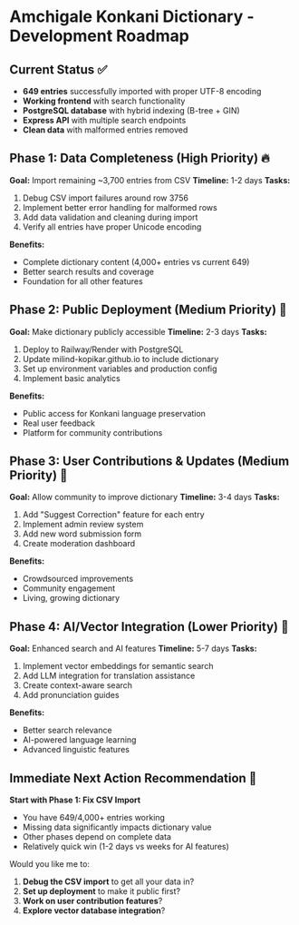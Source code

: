 # Amchigale Konkani Dictionary - Development Roadmap

## Current Status ✅
- **649 entries** successfully imported with proper UTF-8 encoding
- **Working frontend** with search functionality
- **PostgreSQL database** with hybrid indexing (B-tree + GIN)
- **Express API** with multiple search endpoints
- **Clean data** with malformed entries removed

## Phase 1: Data Completeness (High Priority) 🔥
**Goal:** Import remaining ~3,700 entries from CSV
**Timeline:** 1-2 days
**Tasks:**
1. Debug CSV import failures around row 3756
2. Implement better error handling for malformed rows
3. Add data validation and cleaning during import
4. Verify all entries have proper Unicode encoding

**Benefits:**
- Complete dictionary content (4,000+ entries vs current 649)
- Better search results and coverage
- Foundation for all other features

## Phase 2: Public Deployment (Medium Priority) 🚀
**Goal:** Make dictionary publicly accessible
**Timeline:** 2-3 days
**Tasks:**
1. Deploy to Railway/Render with PostgreSQL
2. Update milind-kopikar.github.io to include dictionary
3. Set up environment variables and production config
4. Implement basic analytics

**Benefits:**
- Public access for Konkani language preservation
- Real user feedback
- Platform for community contributions

## Phase 3: User Contributions & Updates (Medium Priority) 👥
**Goal:** Allow community to improve dictionary
**Timeline:** 3-4 days
**Tasks:**
1. Add "Suggest Correction" feature for each entry
2. Implement admin review system
3. Add new word submission form
4. Create moderation dashboard

**Benefits:**
- Crowdsourced improvements
- Community engagement
- Living, growing dictionary

## Phase 4: AI/Vector Integration (Lower Priority) 🤖
**Goal:** Enhanced search and AI features
**Timeline:** 5-7 days
**Tasks:**
1. Implement vector embeddings for semantic search
2. Add LLM integration for translation assistance
3. Create context-aware search
4. Add pronunciation guides

**Benefits:**
- Better search relevance
- AI-powered language learning
- Advanced linguistic features

## Immediate Next Action Recommendation 🎯

**Start with Phase 1: Fix CSV Import**
- You have 649/4,000+ entries working
- Missing data significantly impacts dictionary value
- Other phases depend on complete data
- Relatively quick win (1-2 days vs weeks for AI features)

Would you like me to:
1. **Debug the CSV import** to get all your data in?
2. **Set up deployment** to make it public first?
3. **Work on user contribution features**?
4. **Explore vector database integration**?